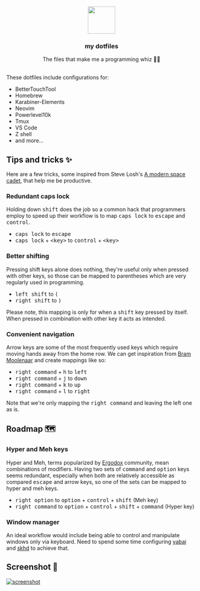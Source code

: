 <br />
<p align="center">
  <a href="https://github.com/harsilspatel/dotfiles">
    <img src="https://emojipedia-us.s3.dualstack.us-west-1.amazonaws.com/thumbs/240/apple/237/hammer-and-wrench_1f6e0.png" width="72" height="72">
  </a>
  <h3 align="center">my dotfiles</h3>

  <p align="center">
    The files that make me a programming whiz 🧙‍♂️
    <br>
    <br>
  </p>
</p>

These dotfiles include configurations for:
- BetterTouchTool
- Homebrew
- Karabiner-Elements
- Neovim
- Powerlevel10k
- Tmux
- VS Code
- Z shell
- and more...

## Tips and tricks ✨
Here are a few tricks, some inspired from Steve Losh's [A modern space cadet](https://stevelosh.com/blog/2012/10/a-modern-space-cadet/), that help me be productive.

### Redundant caps lock
Holding down <kbd>shift</kbd> does the job so a common hack that programmers employ to speed up their workflow is to map <kbd>caps lock</kbd> to <kbd>escape</kbd> and <kbd>control</kbd>.
- <kbd>caps lock</kbd> to <kbd>escape</kbd>
- <kbd>caps lock</kbd> + <kbd>\<key\></kbd> to <kbd>control</kbd> + <kbd>\<key\></kbd>

### Better shifting
Pressing shift keys alone does nothing, they're useful only when pressed with other keys, so those can be mapped to parentheses which are very regularly used in programming.
- <kbd>left shift</kbd> to <kbd>(</kbd>
- <kbd>right shift</kbd> to <kbd>)</kbd>

Please note, this mapping is only for when a <kbd>shift</kbd> key pressed by itself. When pressed in combination with other key it acts as intended.

### Convenient navigation
Arrow keys are some of the most frequently used keys which require moving hands away from the home row. We can get inspiration from [Bram Moolenaar](https://en.wikipedia.org/wiki/Bram_Moolenaar) and create mappings like so:
- <kbd>right command</kbd> + <kbd>h</kbd> to <kbd>left</kbd>
- <kbd>right command</kbd> + <kbd>j</kbd> to <kbd>down</kbd>
- <kbd>right command</kbd> + <kbd>k</kbd> to <kbd>up</kbd>
- <kbd>right command</kbd> + <kbd>l</kbd> to <kbd>right</kbd>

Note that we're only mapping the <kbd>right command</kbd> and leaving the left one as is.

## Roadmap 🗺
### Hyper and Meh keys
Hyper and Meh, terms popularized by [Ergodox](https://ergodox-ez.com/) community, mean combinations of modifiers. Having two sets of <kbd>command</kbd> and <kbd>option</kbd> keys seems redundant, especially when both are relatively accessible as compared <kbd>escape</kbd> and arrow keys, so one of the sets can be mapped to hyper and meh keys.
- <kbd>right option</kbd> to <kbd>option</kbd> + <kbd>control</kbd> + <kbd>shift</kbd> (Meh key)
- <kbd>right command</kbd> to <kbd>option</kbd> + <kbd>control</kbd> + <kbd>shift</kbd> + <kbd>command</kbd> (Hyper key)

### Window manager
An ideal workflow would include being able to control and manipulate windows only via keyboard. Need to spend some time configuring [yabai](https://github.com/koekeishiya/yabai) and [skhd](https://github.com/koekeishiya/skhd) to achieve that.


## Screenshot 📸

<a href="https://proxy.duckduckgo.com/iu/?u=https://i.imgur.com/4uwKkl1.png">
    <img src="https://i.imgur.com/4uwKkl1.png" alt="screenshot">
</a>
